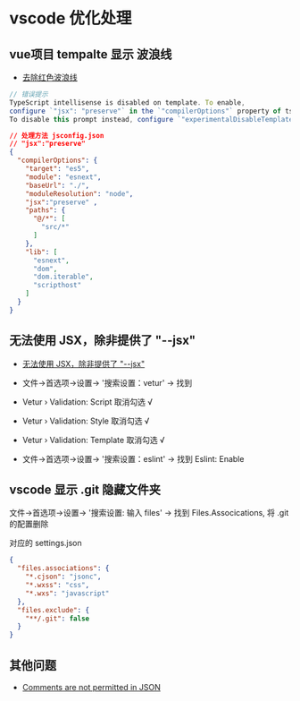 # vscode 优化处理

## vue项目 tempalte 显示 波浪线

- [去除红色波浪线](https://blog.csdn.net/weixin_30570101/article/details/101775614)

``` js
// 错误提示
TypeScript intellisense is disabled on template. To enable, 
configure `"jsx": "preserve"` in the `"compilerOptions"` property of tsconfig or jsconfig. 
To disable this prompt instead, configure `"experimentalDisableTemplateSupport": true` in `"vueCompilerOptions"` property.volar
```

``` json
// 处理方法 jsconfig.json
// "jsx":"preserve"
{
  "compilerOptions": {
    "target": "es5",
    "module": "esnext",
    "baseUrl": "./",
    "moduleResolution": "node",
    "jsx":"preserve" ,
    "paths": {
      "@/*": [
        "src/*"
      ]
    },
    "lib": [
      "esnext",
      "dom",
      "dom.iterable",
      "scripthost"
    ]
  }
}
```

## 无法使用 JSX，除非提供了 "--jsx"

- [无法使用 JSX，除非提供了 "--jsx"](https://blog.csdn.net/weixin_42164539/article/details/124075375)

- 文件->首选项->设置-> '搜索设置：vetur' -> 找到
- Vetur › Validation: Script 取消勾选 √
- Vetur › Validation: Style 取消勾选 √
- Vetur › Validation: Template 取消勾选 √
- 文件->首选项->设置-> '搜索设置：eslint' -> 找到 Eslint: Enable

## vscode 显示 .git 隐藏文件夹

文件->首选项->设置-> '搜索设置: 输入 files' -> 找到 Files.Assocications, 将 .git 的配置删除

对应的 settings.json

``` json
{
  "files.associations": {
    "*.cjson": "jsonc",
    "*.wxss": "css",
    "*.wxs": "javascript"
  },
  "files.exclude": {
    "**/.git": false
  }
}
```

## 其他问题

- [Comments are not permitted in JSON](https://blog.csdn.net/qq_21271511/article/details/108219791)

